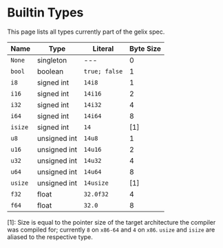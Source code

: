 # Builtin Types

This page lists all types currently part of the gelix spec.

Name | Type | Literal | Byte Size
--- | --- | --- | ---
`None` | singleton | --- | 0
`bool` | boolean | `true; false` | 1
`i8` | signed int | `14i8` | 1
`i16` | signed int | `14i16` | 2
`i32` | signed int | `14i32` | 4
`i64` | signed int | `14i64` | 8
`isize` | signed int | `14` | [1]
`u8` | unsigned int | `14u8` | 1
`u16` | unsigned int | `14u16` | 2
`u32` | unsigned int | `14u32` | 4
`u64` | unsigned int | `14u64` | 8
`usize` | unsigned int | `14usize` | [1]
`f32` | float | `32.0f32` | 4
`f64` | float | `32.0` | 8

[1]: Size is equal to the pointer size of the target
architecture the compiler was compiled for;
currently `8` on `x86-64` and `4` on `x86`. `usize` and
`isize` are aliased to the respective type.